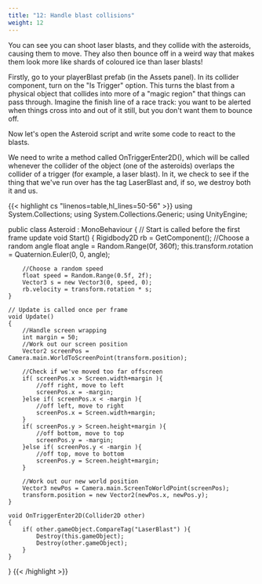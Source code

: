 ```yaml
---
title: "12: Handle blast collisions"
weight: 12
---
```

You can see you can shoot laser blasts, and they collide with the asteroids, causing them to move. They also then bounce off in a weird way that makes them look more like shards of coloured ice than laser blasts!

Firstly, go to your playerBlast prefab (in the Assets panel). In its collider component, turn on the "Is Trigger" option. This turns the blast from a physical object that collides into more of a "magic region" that things can pass through. Imagine the finish line of a race track: you want to be alerted when things cross into and out of it still, but you don't want them to bounce off.

Now let's open the Asteroid script and write some code to react to the blasts.

We need to write a method called OnTriggerEnter2D(), which will be called whenever the collider of the object (one of the asteroids) overlaps the collider of a trigger (for example, a laser blast). In it, we check to see if the thing that we've run over has the tag LaserBlast and, if so, we destroy both it and us.

{{< highlight cs "linenos=table,hl_lines=50-56" >}}
using System.Collections;
using System.Collections.Generic;
using UnityEngine;

public class Asteroid : MonoBehaviour
{
    // Start is called before the first frame update
    void Start()
    {
        Rigidbody2D rb = GetComponent<Rigidbody2D>();
        //Choose a random angle
        float angle = Random.Range(0f, 360f);
        this.transform.rotation = Quaternion.Euler(0, 0, angle);

        //Choose a random speed
        float speed = Random.Range(0.5f, 2f);
        Vector3 s = new Vector3(0, speed, 0);
        rb.velocity = transform.rotation * s;
    }

    // Update is called once per frame
    void Update()
    {
        //Handle screen wrapping
        int margin = 50;
        //Work out our screen position
        Vector2 screenPos = Camera.main.WorldToScreenPoint(transform.position);

        //Check if we've moved too far offscreen
        if( screenPos.x > Screen.width+margin ){
            //off right, move to left
            screenPos.x = -margin;
        }else if( screenPos.x < -margin ){
            //off left, move to right
            screenPos.x = Screen.width+margin;
        }
        if( screenPos.y > Screen.height+margin ){
            //off bottom, move to top
            screenPos.y = -margin;
        }else if( screenPos.y < -margin ){
            //off top, move to bottom
            screenPos.y = Screen.height+margin;
        }

        //Work out our new world position
        Vector3 newPos = Camera.main.ScreenToWorldPoint(screenPos);
        transform.position = new Vector2(newPos.x, newPos.y);
    }

    void OnTriggerEnter2D(Collider2D other)
    {
        if( other.gameObject.CompareTag("LaserBlast") ){
            Destroy(this.gameObject);
            Destroy(other.gameObject);
        }
    }
}
{{< /highlight >}}